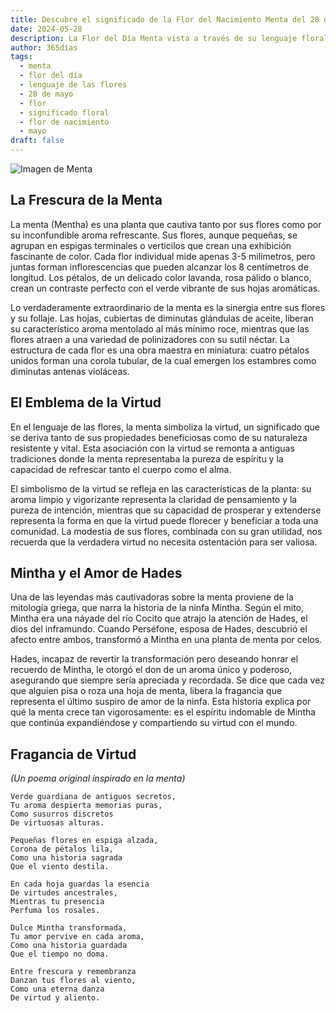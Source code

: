 ```yaml
---
title: Descubre el significado de la Flor del Nacimiento Menta del 28 de mayo
date: 2024-05-28
description: La Flor del Día Menta vista a través de su lenguaje floral e historias
author: 365días
tags:
  - menta
  - flor del día
  - lenguaje de las flores
  - 28 de mayo
  - flor
  - significado floral
  - flor de nacimiento
  - mayo
draft: false
---
```


![Imagen de Menta](https://cdn.pixabay.com/photo/2019/08/21/14/55/mint-4421249_1280.jpg#center#center)


## La Frescura de la Menta

La menta (Mentha) es una planta que cautiva tanto por sus flores como por su inconfundible aroma refrescante. Sus flores, aunque pequeñas, se agrupan en espigas terminales o verticilos que crean una exhibición fascinante de color. Cada flor individual mide apenas 3-5 milímetros, pero juntas forman inflorescencias que pueden alcanzar los 8 centímetros de longitud. Los pétalos, de un delicado color lavanda, rosa pálido o blanco, crean un contraste perfecto con el verde vibrante de sus hojas aromáticas.

Lo verdaderamente extraordinario de la menta es la sinergia entre sus flores y su follaje. Las hojas, cubiertas de diminutas glándulas de aceite, liberan su característico aroma mentolado al más mínimo roce, mientras que las flores atraen a una variedad de polinizadores con su sutil néctar. La estructura de cada flor es una obra maestra en miniatura: cuatro pétalos unidos forman una corola tubular, de la cual emergen los estambres como diminutas antenas violáceas.

## El Emblema de la Virtud

En el lenguaje de las flores, la menta simboliza la virtud, un significado que se deriva tanto de sus propiedades beneficiosas como de su naturaleza resistente y vital. Esta asociación con la virtud se remonta a antiguas tradiciones donde la menta representaba la pureza de espíritu y la capacidad de refrescar tanto el cuerpo como el alma.

El simbolismo de la virtud se refleja en las características de la planta: su aroma limpio y vigorizante representa la claridad de pensamiento y la pureza de intención, mientras que su capacidad de prosperar y extenderse representa la forma en que la virtud puede florecer y beneficiar a toda una comunidad. La modestia de sus flores, combinada con su gran utilidad, nos recuerda que la verdadera virtud no necesita ostentación para ser valiosa.

## Mintha y el Amor de Hades

Una de las leyendas más cautivadoras sobre la menta proviene de la mitología griega, que narra la historia de la ninfa Mintha. Según el mito, Mintha era una náyade del río Cocito que atrajo la atención de Hades, el dios del inframundo. Cuando Perséfone, esposa de Hades, descubrió el afecto entre ambos, transformó a Mintha en una planta de menta por celos.

Hades, incapaz de revertir la transformación pero deseando honrar el recuerdo de Mintha, le otorgó el don de un aroma único y poderoso, asegurando que siempre sería apreciada y recordada. Se dice que cada vez que alguien pisa o roza una hoja de menta, libera la fragancia que representa el último suspiro de amor de la ninfa. Esta historia explica por qué la menta crece tan vigorosamente: es el espíritu indomable de Mintha que continúa expandiéndose y compartiendo su virtud con el mundo.

## Fragancia de Virtud
*(Un poema original inspirado en la menta)*

```
Verde guardiana de antiguos secretos,
Tu aroma despierta memorias puras,
Como susurros discretos
De virtuosas alturas.

Pequeñas flores en espiga alzada,
Corona de pétalos lila,
Como una historia sagrada
Que el viento destila.

En cada hoja guardas la esencia
De virtudes ancestrales,
Mientras tu presencia
Perfuma los rosales.

Dulce Mintha transformada,
Tu amor pervive en cada aroma,
Como una historia guardada
Que el tiempo no doma.

Entre frescura y remembranza
Danzan tus flores al viento,
Como una eterna danza
De virtud y aliento.
```